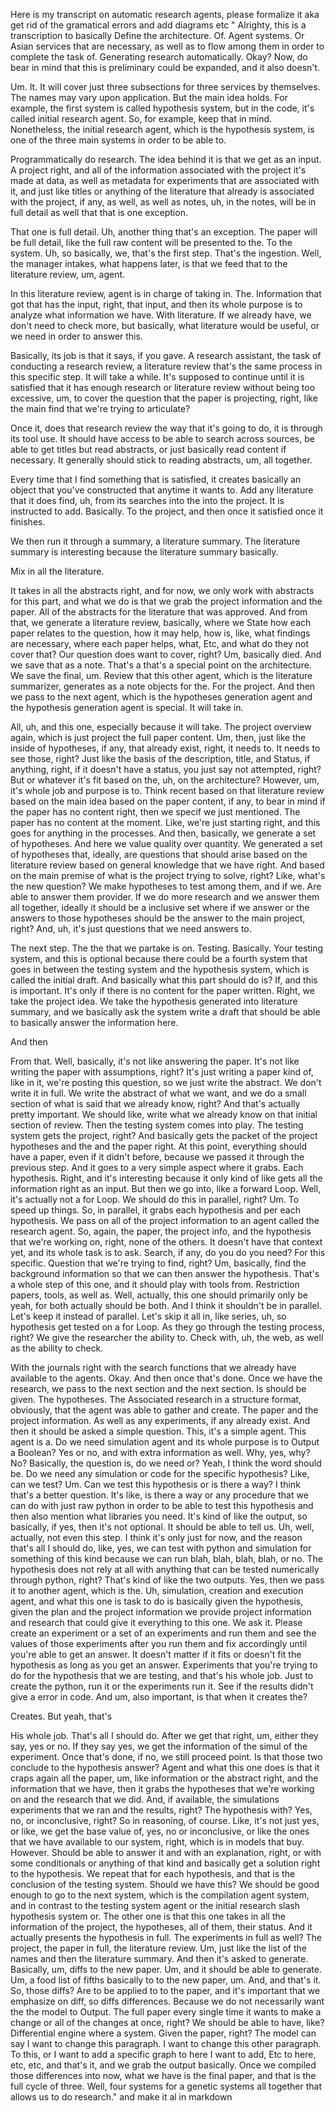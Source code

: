 Here is my transcript on automatic research agents, please formalize it aka get rid of the gramatical errors and add diagrams etc "
Alrighty, this is a transcription to basically Define the architecture. Of. Agent systems. Or Asian services that are necessary, as well as to flow among them in order to complete the task of. Generating research automatically. Okay? Now, do bear in mind that this is preliminary could be expanded, and it also doesn't.

Um. It. It will cover just three subsections for three services by themselves. The names may vary upon application. But the main idea holds. For example, the first system is called hypothesis system, but in the code, it's called initial research agent. So, for example, keep that in mind. Nonetheless, the initial research agent, which is the hypothesis system, is one of the three main systems in order to be able to.

Programmatically do research. The idea behind it is that we get as an input. A project right, and all of the information associated with the project it's made at data, as well as metadata for experiments that are associated with it, and just like titles or anything of the literature that already is associated with the project, if any, as well, as well as notes, uh, in the notes, will be in full detail as well that that is one exception.

That one is full detail. Uh, another thing that's an exception. The paper will be full detail, like the full raw content will be presented to the. To the system. Uh, so basically, we, that's the first step. That's the ingestion. Well, the manager intakes, what happens later, is that we feed that to the literature review, um, agent.

In this literature review, agent is in charge of taking in. The. Information that got that has the input, right, that input, and then its whole purpose is to analyze what information we have. With literature. If we already have, we don't need to check more, but basically, what literature would be useful, or we need in order to answer this.

Basically, its job is that it says, if you gave. A research assistant, the task of conducting a research review, a literature review that's the same process in this specific step. It will take a while. It's supposed to continue until it is satisfied that it has enough research or literature review without being too excessive, um, to cover the question that the paper is projecting, right, like the main find that we're trying to articulate?

Once it, does that research review the way that it's going to do, it is through its tool use. It should have access to be able to search across sources, be able to get titles but read abstracts, or just basically read content if necessary. It generally should stick to reading abstracts, um, all together.

Every time that I find something that is satisfied, it creates basically an object that you've constructed that anytime it wants to. Add any literature that it does find, uh, from its searches into the into the project. It is instructed to add. Basically. To the project, and then once it satisfied once it finishes.

We then run it through a summary, a literature summary. The literature summary is interesting because the literature summary basically.


Mix in all the literature.


It takes in all the abstracts right, and for now, we only work with abstracts for this part, and what we do is that we grab the project information and the paper. All of the abstracts for the literature that was approved. And from that, we generate a literature review, basically, where we State how each paper relates to the question, how it may help, how is, like, what findings are necessary, where each paper helps, what, Etc, and what do they not cover that? Our question does want to cover, right? Um, basically died. And we save that as a note. That's a that's a special point on the architecture. We save the final, um. Review that this other agent, which is the literature summarizer, generates as a note objects for the. For the project. And then we pass to the next agent, which is the hypotheses generation agent and the hypothesis generation agent is special. It will take in.

All, uh, and this one, especially because it will take. The project overview again, which is just project the full paper content. Um, then, just like the inside of hypotheses, if any, that already exist, right, it needs to. It needs to see those, right? Just like the basis of the description, title, and Status, if anything, right, if it doesn't have a status, you just say not attempted, right? But or whatever it's fit based on the, uh, on the architecture? However, um, it's whole job and purpose is to. Think recent based on that literature review based on the main idea based on the paper content, if any, to bear in mind if the paper has no content right, then we specif we just mentioned. The paper has no content at the moment. Like, we're just starting right, and this goes for anything in the processes. And then, basically, we generate a set of hypotheses. And here we value quality over quantity. We generated a set of hypotheses that, ideally, are questions that should arise based on the literature review based on general knowledge that we have right. And based on the main premise of what is the project trying to solve, right? Like, what's the new question? We make hypotheses to test among them, and if we. Are able to answer them provider. If we do more research and we answer them all together, ideally it should be a inclusive set where if we answer or the answers to those hypotheses should be the answer to the main project, right? And, uh, it's just questions that we need answers to.

The next step. The the that we partake is on. Testing. Basically. Your testing system, and this is optional because there could be a fourth system that goes in between the testing system and the hypothesis system, which is called the initial draft. And basically what this part should do is? If, and this is important. It's only if there is no content for the paper written. Right, we take the project idea. We take the hypothesis generated into literature summary, and we basically ask the system write a draft that should be able to basically answer the information here.


And then


From that. Well, basically, it's not like answering the paper. It's not like writing the paper with assumptions, right? It's just writing a paper kind of, like in it, we're posting this question, so we just write the abstract. We don't write it in full. We write the abstract of what we want, and we do a small section of what is said that we already know, right? And that's actually pretty important. We should like, write what we already know on that initial section of review. Then the testing system comes into play. The testing system gets the project, right? And basically gets the packet of the project hypotheses and the and the paper right. At this point, everything should have a paper, even if it didn't before, because we passed it through the previous step. And it goes to a very simple aspect where it grabs. Each hypothesis. Right, and it's interesting because it only kind of like gets all the information right as an input. But then we go into, like a forward Loop. Well, it's actually not a for Loop. We should do this in parallel, right? Um. To speed up things. So, in parallel, it grabs each hypothesis and per each hypothesis. We pass on all of the project information to an agent called the research agent. So, again, the paper, the project info, and the hypothesis that we're working on, right, none of the others. It doesn't have that context yet, and its whole task is to ask. Search, if any, do you do you need? For this specific. Question that we're trying to find, right? Um, basically, find the background information so that we can then answer the hypothesis. That's a whole step of this one, and it should play with tools from. Restriction papers, tools, as well as. Well, actually, this one should primarily only be yeah, for both actually should be both. And I think it shouldn't be in parallel. Let's keep it instead of parallel. Let's skip it all in, like series, uh, so hypothesis get tested on a for Loop. As they go through the testing process, right? We give the researcher the ability to. Check with, uh, the web, as well as the ability to check.

With the journals right with the search functions that we already have available to the agents. Okay. And then once that's done. Once we have the research, we pass to the next section and the next section. Is should be given. The hypotheses. The Associated research in a structure format, obviously, that the agent was able to gather and create. The paper and the project information. As well as any experiments, if any already exist. And then it should be asked a simple question. This, it's a simple agent. This agent is a. Do we need simulation agent and its whole purpose is to Output a Boolean? Yes or no, and with extra information as well. Why, yes, why? No? Basically, the question is, do we need or? Yeah, I think the word should be. Do we need any simulation or code for the specific hypothesis? Like, can we test? Um. Can we test this hypothesis or is there a way? I think that's a better question. It's like, is there a way or any procedure that we can do with just raw python in order to be able to test this hypothesis and then also mention what libraries you need. It's kind of like the output, so basically, if yes, then it's not optional. It should be able to tell us. Uh, well, actually, not even this step. I think it's only just for now, and the reason that's all I should do, like, yes, we can test with python and simulation for something of this kind because we can run blah, blah, blah, blah, or no. The hypothesis does not rely at all with anything that can be tested numerically through python, right? That's kind of like the two outputs. Yes, then we pass it to another agent, which is the. Uh, simulation, creation and execution agent, and what this one is task to do is basically given the hypothesis, given the plan and the project information we provide project information and research that could give it everything to this one. We ask it. Please create an experiment or a set of an experiments and run them and see the values of those experiments after you run them and fix accordingly until you're able to get an answer. It doesn't matter if it fits or doesn't fit the hypothesis as long as you get an answer. Experiments that you're trying to do for the hypothesis that we are testing, and that's his whole job. Just to create the python, run it or the experiments run it. See if the results didn't give a error in code. And um, also important, is that when it creates the?


Creates. But yeah, that's


His whole job. That's all I should do. After we get that right, um, either they say, yes or no. If they say yes, we get the information of the simul of the experiment. Once that's done, if no, we still proceed point. Is that those two conclude to the hypothesis answer? Agent and what this one does is that it craps again all the paper, um, like information or the abstract right, and the information that we have, then it grabs the hypotheses that we're working on and the research that we did. And, if available, the simulations experiments that we ran and the results, right? The hypothesis with? Yes, no, or inconclusive, right? So in reasoning, of course. Like, it's not just yes, or like, we get the base value of, yes, no or inconclusive, or like the ones that we have available to our system, right, which is in models that buy. However. Should be able to answer it and with an explanation, right, or with some conditionals or anything of that kind and basically get a solution right to the hypothesis. We repeat that for each hypothesis, and that is the conclusion of the testing system. Should we have this? We should be good enough to go to the next system, which is the compilation agent system, and in contrast to the testing system agent or the initial research slash hypothesis system or. The other one is that this one takes in all the information of the project, the hypotheses, all of them, their status. And it actually presents the hypothesis in full. The experiments in full as well? The project, the paper in full, the literature review. Um, just like the list of the names and then the literature summary. And then it's asked to generate. Basically, um, diffs to the new paper. Um, and it should be able to generate. Um, a food list of fifths basically to to the new paper, um. And, and that's it. So, those diffs? Are to be applied to to the paper, and it's important that we emphasize on diff, so diffs differences. Because we do not necessarily want the the model to Output. The full paper every single time it wants to make a change or all of the changes at once, right? We should be able to have, like? Differential engine where a system. Given the paper, right? The model can say I want to change this paragraph. I want to change this other paragraph. To this, or I want to add a specific graph to here I want to add, Etc to here, etc, etc, and that's it, and we grab the output basically. Once we compiled those differences into now, what we have is the final paper, and that is the full cycle of three. Well, four systems for a genetic systems all together that allows us to do research." and make it al in markdown
